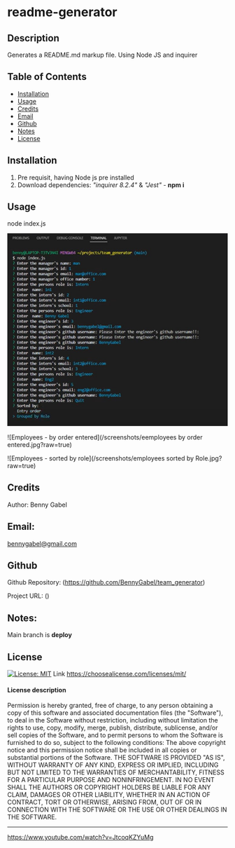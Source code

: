 
# readme-generator

## Description
  Generates a README.md markup file. Using Node JS and inquirer
  
## Table of Contents
- [Installation](#installation)
- [Usage](#usage)
- [Credits](#credits)
- [Email](#email)
- [Github](#github)
- [Notes](#notes)
- [License](#license)

## Installation
1) Pre requisit, having Node js pre installed 
2) Download dependencies:     *"inquirer 8.2.4"*   &   *"Jest"*       - **npm i**

## Usage
node index.js

![Application](/screenshots/application.jpg?raw=true)

![Employees - by order entered](/screenshots/eemployees by order entered.jpg?raw=true)

![Employees - sorted by role](/screenshots/employees sorted by Role.jpg?raw=true)



## Credits

Author: Benny Gabel

## Email: 
bennygabel@gmail.com

## Github

Github Repository:  (https://github.com/BennyGabel/team_generator)

Project URL: ()

## Notes: 
Main branch is **deploy**

## License  
[![License: MIT](https://img.shields.io/badge/License-MIT-yellow.svg)](https://opensource.org/licenses/MIT)
Link https://choosealicense.com/licenses/mit/

#### License description
Permission is hereby granted, free of charge, to any person obtaining a copy of this software and associated documentation files (the "Software"), to deal in the Software without restriction, including without limitation the rights to use, copy, modify, merge, publish, distribute, sublicense, and/or sell copies of the Software, and to permit persons to whom the Software is furnished to do so, subject to the following conditions: The above copyright notice and this permission notice shall be included in all copies or substantial portions of the Software. THE SOFTWARE IS PROVIDED "AS IS", WITHOUT WARRANTY OF ANY KIND, EXPRESS OR IMPLIED, INCLUDING BUT NOT LIMITED TO THE WARRANTIES OF MERCHANTABILITY, FITNESS FOR A PARTICULAR PURPOSE AND NONINFRINGEMENT. IN NO EVENT SHALL THE AUTHORS OR COPYRIGHT HOLDERS BE LIABLE FOR ANY CLAIM, DAMAGES OR OTHER LIABILITY, WHETHER IN AN ACTION OF CONTRACT, TORT OR OTHERWISE, ARISING FROM, OUT OF OR IN CONNECTION WITH THE SOFTWARE OR THE USE OR OTHER DEALINGS IN THE SOFTWARE.

---

https://www.youtube.com/watch?v=JtcoqKZYuMg